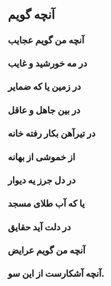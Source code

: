 آنچه گویم
===========

آنچه من گویم عجایب
-----------------------------------
در مه خورشید و غایب
--------------------------------
در زمین یا که ضمایر
-------------------------------
در بین جاهل و عاقل
--------------------------------
در تیرآهن بکار رفته خانه
-------------------------------------
از خموشی از بهانه
--------------------------------
در دل جرز یه دیوار
-----------------------------
یا که آب طلای مسجد
---------------------------------
در دلت آید حقایق
----------------------------
آنچه من گویم عرایض
---------------------------------
آنچه آشکارست از این سو.
-----------------------------------------